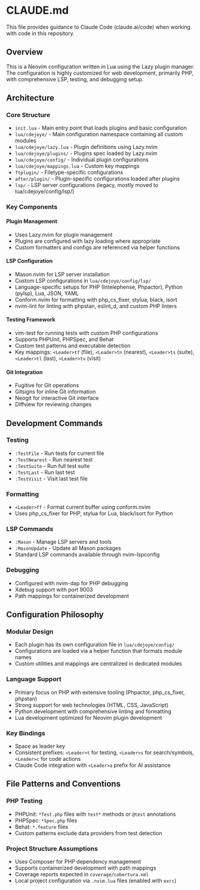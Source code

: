 # CLAUDE.md

This file provides guidance to Claude Code (claude.ai/code) when working with code in this repository.

## Overview

This is a Neovim configuration written in Lua using the Lazy plugin manager. The configuration is highly customized for web development, primarily PHP, with comprehensive LSP, testing, and debugging setup.

## Architecture

### Core Structure
- `init.lua` - Main entry point that loads plugins and basic configuration
- `lua/cdejoye/` - Main configuration namespace containing all custom modules
- `lua/cdejoye/lazy.lua` - Plugin definitions using Lazy.nvim
- `lua/cdejoye/plugins/` - Plugins spec loaded by Lazy.nvim
- `lua/cdejoye/config/` - Individual plugin configurations
- `lua/cdejoye/mappings.lua` - Custom key mappings
- `ftplugin/` - Filetype-specific configurations
- `after/plugin/` - Plugin-specific configurations loaded after plugins
- `lsp/` - LSP server configurations (legacy, mostly moved to lua/cdejoye/config/lsp/)

### Key Components

#### Plugin Management
- Uses Lazy.nvim for plugin management
- Plugins are configured with lazy loading where appropriate
- Custom formatters and configs are referenced via helper functions

#### LSP Configuration
- Mason.nvim for LSP server installation
- Custom LSP configurations in `lua/cdejoye/config/lsp/`
- Language-specific setups for PHP (Intelephense, Phpactor), Python (pylsp), Lua, JSON, YAML
- Conform.nvim for formatting with php_cs_fixer, stylua, black, isort
- nvim-lint for linting with phpstan, eslint_d, and custom PHP linters

#### Testing Framework
- vim-test for running tests with custom PHP configurations
- Supports PHPUnit, PHPSpec, and Behat
- Custom test patterns and executable detection
- Key mappings: `<Leader>tf` (file), `<Leader>tn` (nearest), `<Leader>ts` (suite), `<Leader>tl` (last), `<Leader>tv` (visit)

#### Git Integration
- Fugitive for Git operations
- Gitsigns for inline Git information
- Neogit for interactive Git interface
- Diffview for reviewing changes

## Development Commands

### Testing
- `:TestFile` - Run tests for current file
- `:TestNearest` - Run nearest test
- `:TestSuite` - Run full test suite
- `:TestLast` - Run last test
- `:TestVisit` - Visit last test file

### Formatting
- `<Leader>ff` - Format current buffer using conform.nvim
- Uses php_cs_fixer for PHP, stylua for Lua, black/isort for Python

### LSP Commands
- `:Mason` - Manage LSP servers and tools
- `:MasonUpdate` - Update all Mason packages
- Standard LSP commands available through nvim-lspconfig

### Debugging
- Configured with nvim-dap for PHP debugging
- Xdebug support with port 9003
- Path mappings for containerized development

## Configuration Philosophy

### Modular Design
- Each plugin has its own configuration file in `lua/cdejoye/config/`
- Configurations are loaded via a helper function that formats module names
- Custom utilities and mappings are centralized in dedicated modules

### Language Support
- Primary focus on PHP with extensive tooling (Phpactor, php_cs_fixer, phpstan)
- Strong support for web technologies (HTML, CSS, JavaScript)
- Python development with comprehensive linting and formatting
- Lua development optimized for Neovim plugin development

### Key Bindings
- Space as leader key
- Consistent prefixes: `<Leader>t` for testing, `<Leader>s` for search/symbols, `<Leader>c` for code actions
- Claude Code integration with `<Leader>a` prefix for AI assistance

## File Patterns and Conventions

### PHP Testing
- PHPUnit: `*Test.php` files with `test*` methods or `@test` annotations
- PHPSpec: `*Spec.php` files  
- Behat: `*.feature` files
- Custom patterns exclude data providers from test detection

### Project Structure Assumptions
- Uses Composer for PHP dependency management
- Supports containerized development with path mappings
- Coverage reports expected in `coverage/cobertura.xml`
- Local project configuration via `.nvim.lua` files (enabled with `exrc`)
